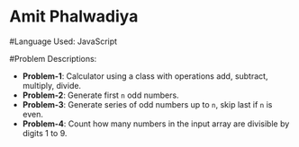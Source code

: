 # Amit Phalwadiya

#Language Used: JavaScript

#Problem Descriptions:

- **Problem-1**: Calculator using a class with operations add, subtract, multiply, divide.
- **Problem-2**: Generate first `n` odd numbers.
- **Problem-3**: Generate series of odd numbers up to `n`, skip last if `n` is even.
- **Problem-4**: Count how many numbers in the input array are divisible by digits 1 to 9.

